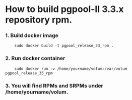 How to build pgpool-II 3.3.x repository rpm.
==================

### 1. Build docker image

```
	sudo docker build -t pgpool_release_33_rpm .
```

### 2. Run docker container

```
	sudo docker run -v /home/yourname/volum:/var/volum pgpool_release_33_rpm
```
### 3. You will find RPMs and SRPMs under /home/yourname/volum.
